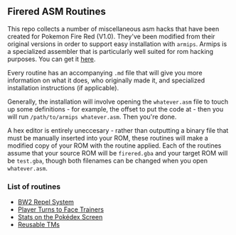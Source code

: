 ## Firered ASM Routines

This repo collects a number of miscellaneous asm hacks that have been created for Pokemon Fire Red (V1.0). They've been modified from their original versions in order to support easy installation with `armips`. Armips is a specialized assembler that is particularly well suited for rom hacking purposes. You can get it [here](https://github.com/Kingcom/armips/releases).

Every routine has an accompanying `.md` file that will give you more information on what it does, who originally made it, and specialized installation instructions (if applicable).

Generally, the installation will involve opening the `whatever.asm` file to touch up some definitions - for example, the offset to put the code at - then you will run `/path/to/armips whatever.asm`. Then you're done.

A hex editor is entirely uneccesary - rather than outputting a binary file that must be manually inserted into your ROM, these routines will make a modified copy of your ROM with the routine applied. Each of the routines assume that your source ROM will be `firered.gba` and your target ROM will be `test.gba`, though both filenames can be changed when you open `whatever.asm`.

### List of routines

* [BW2 Repel System](./repel-prompt.md)
* [Player Turns to Face Trainers](./trainer-face.md)
* [Stats on the Pokédex Screen](./pokedex-stats.md)
* [Reusable TMs](./reusable-tms.md)